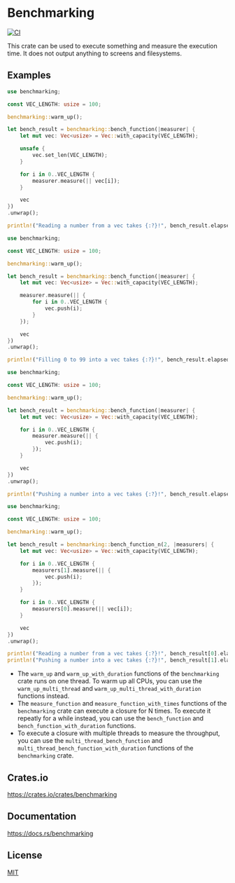 Benchmarking
====================

[![CI](https://github.com/magiclen/benchmarking/actions/workflows/ci.yml/badge.svg)](https://github.com/magiclen/benchmarking/actions/workflows/ci.yml)

This crate can be used to execute something and measure the execution time. It does not output anything to screens and filesystems.

## Examples

```rust
use benchmarking;

const VEC_LENGTH: usize = 100;

benchmarking::warm_up();

let bench_result = benchmarking::bench_function(|measurer| {
    let mut vec: Vec<usize> = Vec::with_capacity(VEC_LENGTH);

    unsafe {
        vec.set_len(VEC_LENGTH);
    }

    for i in 0..VEC_LENGTH {
        measurer.measure(|| vec[i]);
    }

    vec
})
.unwrap();

println!("Reading a number from a vec takes {:?}!", bench_result.elapsed());
```

```rust
use benchmarking;

const VEC_LENGTH: usize = 100;

benchmarking::warm_up();

let bench_result = benchmarking::bench_function(|measurer| {
    let mut vec: Vec<usize> = Vec::with_capacity(VEC_LENGTH);

    measurer.measure(|| {
        for i in 0..VEC_LENGTH {
            vec.push(i);
        }
    });

    vec
})
.unwrap();

println!("Filling 0 to 99 into a vec takes {:?}!", bench_result.elapsed());
```

```rust
use benchmarking;

const VEC_LENGTH: usize = 100;

benchmarking::warm_up();

let bench_result = benchmarking::bench_function(|measurer| {
    let mut vec: Vec<usize> = Vec::with_capacity(VEC_LENGTH);

    for i in 0..VEC_LENGTH {
        measurer.measure(|| {
            vec.push(i);
        });
    }

    vec
})
.unwrap();

println!("Pushing a number into a vec takes {:?}!", bench_result.elapsed());
```

```rust
use benchmarking;

const VEC_LENGTH: usize = 100;

benchmarking::warm_up();

let bench_result = benchmarking::bench_function_n(2, |measurers| {
    let mut vec: Vec<usize> = Vec::with_capacity(VEC_LENGTH);

    for i in 0..VEC_LENGTH {
        measurers[1].measure(|| {
            vec.push(i);
        });
    }

    for i in 0..VEC_LENGTH {
        measurers[0].measure(|| vec[i]);
    }

    vec
})
.unwrap();

println!("Reading a number from a vec takes {:?}!", bench_result[0].elapsed());
println!("Pushing a number into a vec takes {:?}!", bench_result[1].elapsed());
```

* The `warm_up` and `warm_up_with_duration` functions of the `benchmarking` crate runs on one thread. To warm up all CPUs, you can use the `warm_up_multi_thread` and `warm_up_multi_thread_with_duration` functions instead.
* The `measure_function` and `measure_function_with_times` functions of the `benchmarking` crate can execute a closure for N times. To execute it repeatly for a while instead, you can use the `bench_function` and `bench_function_with_duration` functions.
* To execute a closure with multiple threads to measure the throughput, you can use the `multi_thread_bench_function` and `multi_thread_bench_function_with_duration` functions of the `benchmarking` crate.

## Crates.io

https://crates.io/crates/benchmarking

## Documentation

https://docs.rs/benchmarking

## License

[MIT](LICENSE)